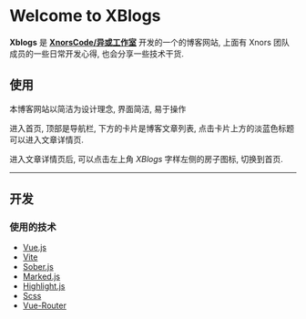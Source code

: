 # Welcome to XBlogs

**Xblogs** 是 [**XnorsCode/异或工作室**](https://github.com/xnors) 开发的一个的博客网站, 上面有 Xnors 团队成员的一些日常开发心得, 也会分享一些技术干货.

## 使用

本博客网站以简洁为设计理念, 界面简洁, 易于操作

进入首页, 顶部是导航栏, 下方的卡片是博客文章列表, 点击卡片上方的淡蓝色标题可以进入文章详情页.

进入文章详情页后, 可以点击左上角 _XBlogs_ 字样左侧的房子图标, 切换到首页.

---

## 开发

### 使用的技术

- [Vue.js](https://cn.vuejs.org/)
- [Vite](https://vitejs.dev/)
- [Sober.js](https://soberjs.com/)
- [Marked.js](https://marked.js.org/)
- [Highlight.js](https://highlightjs.org/)
- [Scss](https://sass-lang.com/)
- [Vue-Router](https://router.vuejs.org/)
